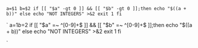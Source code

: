 `
a=$1
b=$2
if [[ "$a" -gt 0 ]] && [[ "$b" -gt 0 ]];then
        echo "$((a + b))"
else
        echo "NOT INTEGERS" >&2
        exit 1
fi
`

`
a=$1
b=$2
if [[ "$a" =~ ^[0-9]+$ ]] && [[ "$b" =~ ^[0-9]+$ ]];then
        echo "$((a + b))"
else
        echo "NOT INTEGERS" >&2
        exit 1
fi

`
